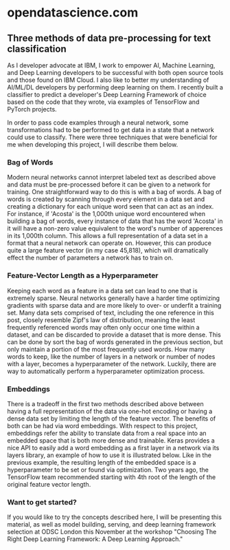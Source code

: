 # opendatascience.com

## Three methods of data pre-processing for text classification
As I developer advocate at IBM, I work to empower AI, Machine Learning, and Deep Learning developers to be successful with both open source tools and those found on IBM Cloud. I also like to better my understanding of AI/ML/DL developers by performing deep learning on them. I recently built a classifier to predict a developer's Deep Learning Framework of choice based on the code that they wrote, via examples of TensorFlow and PyTorch projects.

In order to pass code examples through a neural network, some transformations had to be performed to get data in a state that a network could use to classify. There were three techniques that were beneficial for me when developing this project, I will describe them below.

### Bag of Words
Modern neural networks cannot interpret labeled text as described above and data must be pre-processed before it can be given to a network for training. One straightforward way to do this is with a bag of words. A bag of words is created by scanning through every element in a data set and creating a dictionary for each unique word seen that can act as an index. For instance, if 'Acosta' is the 1,000th unique word encountered when building a bag of words, every instance of data that has the word 'Acosta' in it will have a non-zero value equivalent to the word's number of apperences in its 1,000th column. This allows a full representation of a data set in a format that a neural network can operate on. However, this can produce quite a large feature vector (in my case 45,818), which will dramatically effect the number of parameters a network has to train on.

### Feature-Vector Length as a Hyperparameter
Keeping each word as a feature in a data set can lead to one that is extremely sparse. Neural networks generally have a harder time optimizing gradients with sparse data and are more likely to over- or underfit a training set. Many data sets comprised of text, including the one reference in this post, closely resemble Zipf's law of distribution, meaning the least frequently referenced words may often only occur one time within a dataset, and can be discarded to provide a dataset that is more dense. This can be done by sort the bag of words generated in the previous section, but only maintain a portion of the most frequently used words. How many words to keep, like the number of layers in a network or number of nodes with a layer, becomes a hyperparameter of the network. Luckily, there are way to automatically perform a hyperparameter optimization process.

### Embeddings
There is a tradeoff in the first two methods described above between having a full representation of the data via one-hot encoding or having a dense data set by limiting the length of the feature vector. The benefits of both can be had via word embeddings. With respect to this project, embeddings refer the ability to translate data from a real space into an embedded space that is both more dense and trainable. Keras provides a nice API to easily add a word embedding as a first layer in a network via its layers library, an example of how to use it is illustrated below. Like in the previous example, the resulting length of the embedded space is a hyperparameter to be set or found via optimization. Two years ago, the TensorFlow team recommended starting with 4th root of the length of the original feature vector length.

### Want to get started?
If you would like to try the concepts described here, I will be presenting this material, as well as model building, serving, and deep learning framework selection at ODSC London this November at the workshop "Choosing The Right Deep Learning Framework: A Deep Learning Approach." 
